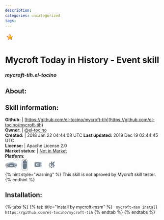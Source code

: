 ```yaml
--- 
description: 
categories: uncategorized   
tags:   
---
```


![](../.gitbook/assets/star.png)  
# Mycroft Today in History - Event skill  
### _mycroft-tih.el-tocino_  
## About:  


## Skill information:  
**Github:** | [https://github.com/el-tocino/mycroft-tih](https://github.com/el-tocino/mycroft-tih)  
**Owner:** | [@el-tocino](https://github.com/el-tocino)  
**Created:** | 2018 Jan 22 04:44:08 UTC  **Last updated:** 2019 Dec 19 02:44:45 UTC  
**License:** | Apache License 2.0  
**Market status:** | [Not in Market](https://market.mycroft.ai/skill/)  
**Platform:**  
 ![](../.gitbook/assets/mark-1-icon.png)  ![](../.gitbook/assets/mark-2-icon.png)  ![](../.gitbook/assets/picroft-icon.png)  ![](../.gitbook/assets/kde.png)   
{% hint style="warning" %}
This skill is not aproved by Mycroft skill tester.
{% endhint %}
    
## Installation:  
{% tabs %}
{% tab title="Install by mycroft-msm" %}
``` mycroft-msm install https://github.com/el-tocino/mycroft-tih```
{% endtab %}
  {% endtabs %}
  